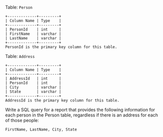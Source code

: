 Table: `Person`  
```
+-------------+---------+
| Column Name | Type    |
+-------------+---------+
| PersonId    | int     |
| FirstName   | varchar |
| LastName    | varchar |
+-------------+---------+
PersonId is the primary key column for this table.
```  

Table: `Address`  
```
+-------------+---------+
| Column Name | Type    |
+-------------+---------+
| AddressId   | int     |
| PersonId    | int     |
| City        | varchar |
| State       | varchar |
+-------------+---------+
AddressId is the primary key column for this table.
```  

Write a SQL query for a report that provides the following information for each person in the Person table, regardless if there is an address for each of those people:  
```
FirstName, LastName, City, State
```
